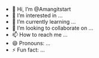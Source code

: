- 👋 Hi, I’m @Amangitstart
- 👀 I’m interested in ...
- 🌱 I’m currently learning ...
- 💞️ I’m looking to collaborate on ...
- 📫 How to reach me ...
- 😄 Pronouns: ...
- ⚡ Fun fact: ...

<!---
Amangitstart/Amangitstart is a ✨ special ✨ repository because its `README.md` (this file) appears on your GitHub profile.
You can click the Preview link to take a look at your changes.
--->
